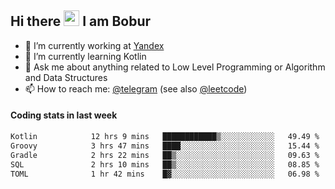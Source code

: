 ## Hi there <img src="https://media.giphy.com/media/hvRJCLFzcasrR4ia7z/giphy.gif" width="25px" height="25px"> I am Bobur

- 💼 I’m currently working at [Yandex](https://yandex.ru/)
- 🌱 I’m currently learning Kotlin
- 💬 Ask me about anything related to Low Level Programming or Algorithm and Data Structures
- 📫 How to reach me: [@telegram](https://t.me/octoant) (see also [@leetcode](https://leetcode.com/octoant/))    

#### Coding stats in last week

<!--START_SECTION:waka-->

```txt
Kotlin            12 hrs 9 mins   ████████████▒░░░░░░░░░░░░   49.49 %
Groovy            3 hrs 47 mins   ████░░░░░░░░░░░░░░░░░░░░░   15.44 %
Gradle            2 hrs 22 mins   ██▒░░░░░░░░░░░░░░░░░░░░░░   09.63 %
SQL               2 hrs 10 mins   ██▒░░░░░░░░░░░░░░░░░░░░░░   08.85 %
TOML              1 hr 42 mins    █▓░░░░░░░░░░░░░░░░░░░░░░░   06.98 %
```

<!--END_SECTION:waka-->
